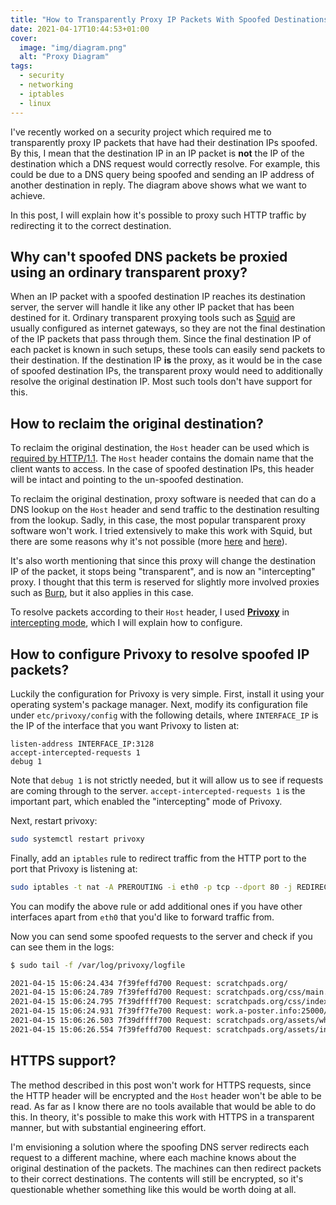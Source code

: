 ```yaml
---
title: "How to Transparently Proxy IP Packets With Spoofed Destinations"
date: 2021-04-17T10:44:53+01:00
cover:
  image: "img/diagram.png"
  alt: "Proxy Diagram"
tags:
  - security
  - networking
  - iptables
  - linux
---
```


I've recently worked on a security project which required me to transparently proxy IP packets that have had their destination IPs spoofed. By this, I mean that the destination IP in an IP packet is **not** the IP of the destination which a DNS request would correctly resolve. For example, this could be due to a DNS query being spoofed and sending an IP address of another destination in reply. The diagram above shows what we want to achieve.

In this post, I will explain how it's possible to proxy such HTTP traffic by redirecting it to the correct destination.

## Why can't spoofed DNS packets be proxied using an ordinary transparent proxy?

When an IP packet with a spoofed destination IP reaches its destination server, the server will handle it like any other IP packet that has been destined for it. Ordinary transparent proxying tools such as [Squid](http://www.squid-cache.org/) are usually configured as internet gateways, so they are not the final destination of the IP packets that pass through them. Since the final destination IP of each packet is known in such setups, these tools can easily send packets to their destination. If the destination IP **is** the proxy, as it would be in the case of spoofed destination IPs, the transparent proxy would need to additionally resolve the original destination IP. Most such tools don't have support for this.

## How to reclaim the original destination?

To reclaim the original destination, the `Host` header can be used which is [required by HTTP/1.1](https://developer.mozilla.org/en-US/docs/Web/HTTP/Headers/Host). The `Host` header contains the domain name that the client wants to access. In the case of spoofed destination IPs, this header will be intact and pointing to the un-spoofed destination.

To reclaim the original destination, proxy software is needed that can do a DNS lookup on the `Host` header and send traffic to the destination resulting from the lookup. Sadly, in this case, the most popular transparent proxy software won't work. I tried extensively to make this work with Squid, but there are some reasons why it's not possible (more [here](http://squid-web-proxy-cache.1019090.n4.nabble.com/TProxy-and-client-dst-passthru-td4670189.html) and [here](http://squid-web-proxy-cache.1019090.n4.nabble.com/Force-squid-use-dns-query-result-as-the-destination-server-in-squid-tproxy-td4664036.html)).

It's also worth mentioning that since this proxy will change the destination IP of the packet, it stops being "transparent", and is now an "intercepting" proxy. I thought that this term is reserved for slightly more involved proxies such as [Burp](https://portswigger.net/burp/documentation/desktop/tools/proxy/getting-started), but it also applies in this case.

To resolve packets according to their `Host` header, I used [**Privoxy**](https://www.privoxy.org/) in [intercepting mode](https://www.privoxy.org/faq/configuration.html#INTERCEPTING), which I will explain how to configure.

## How to configure Privoxy to resolve spoofed IP packets?

Luckily the configuration for Privoxy is very simple. First, install it using your operating system's package manager. Next, modify its configuration file under `etc/privoxy/config` with the following details, where `INTERFACE_IP` is the IP of the interface that you want Privoxy to listen at:

```plaintext
listen-address INTERFACE_IP:3128
accept-intercepted-requests 1
debug 1
```

Note that `debug 1` is not strictly needed, but it will allow us to see if requests are coming through to the server. `accept-intercepted-requests 1` is the important part, which enabled the "intercepting" mode of Privoxy.

Next, restart privoxy:

```bash
sudo systemctl restart privoxy
```

Finally, add an `iptables` rule to redirect traffic from the HTTP port to the port that Privoxy is listening at:

```bash
sudo iptables -t nat -A PREROUTING -i eth0 -p tcp --dport 80 -j REDIRECT --to-port 8118
```

You can modify the above rule or add additional ones if you have other interfaces apart from `eth0` that you'd like to forward traffic from.

Now you can send some spoofed requests to the server and check if you can see them in the logs:

```bash
$ sudo tail -f /var/log/privoxy/logfile

2021-04-15 15:06:24.434 7f39feffd700 Request: scratchpads.org/
2021-04-15 15:06:24.789 7f39feffd700 Request: scratchpads.org/css/main.css
2021-04-15 15:06:24.795 7f39dffff700 Request: scratchpads.org/css/index.css
2021-04-15 15:06:24.931 7f39ff7fe700 Request: work.a-poster.info:25000/
2021-04-15 15:06:26.503 7f39dffff700 Request: scratchpads.org/assets/why/accordion.js
2021-04-15 15:06:26.554 7f39feffd700 Request: scratchpads.org/assets/index.js
```

## HTTPS support?

The method described in this post won't work for HTTPS requests, since the HTTP header will be encrypted and the `Host` header won't be able to be read. As far as I know there are no tools available that would be able to do this. In theory, it's possible to make this work with HTTPS in a transparent manner, but with substantial engineering effort.

I'm envisioning a solution where the spoofing DNS server redirects each request to a different machine, where each machine knows about the original destination of the packets. The machines can then redirect packets to their correct destinations. The contents will still be encrypted, so it's questionable whether something like this would be worth doing at all.
